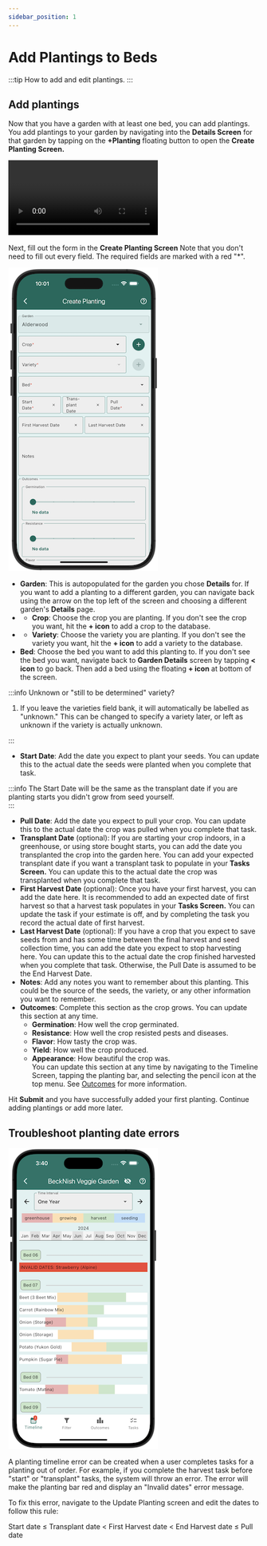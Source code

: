 ```yaml
---
sidebar_position: 1
---
```


# Add Plantings to Beds

:::tip How to add and edit plantings.
:::

## Add plantings

Now that you have a garden with at least one bed, you can add plantings.  You add plantings to your garden by navigating into the **Details Screen** for that garden by tapping on the **+Planting** floating button to open the **Create Planting Screen.**

<video controls width="300">
  <source src="/img/user-guide/create-planting.mp4"/>
</video>

Next, fill out the form in the **Create Planting Screen**  Note that you don't need to fill out every field. The required fields are marked with a red "*".

<img width="300" src="/img/user-guide/create-planting.png"/>

- **Garden**: This is autopopulated for the garden you chose **Details** for.  If you want to add a planting to a different garden, you can navigate back using the arrow on the top left of the screen and choosing a different garden's **Details** page.
- - **Crop**:  Choose the crop you are planting.  If you don't see the crop you want, hit the **+ icon** to add a crop to the database.
- - **Variety**: Choose the variety you are planting.  If you don't see the variety you want, hit the **+ icon** to add a variety to the database.
- **Bed**: Choose the bed you want to add this planting to.  If you don't see the bed you want, navigate back to **Garden Details** screen by tapping **< icon** to go back.  Then add a bed using the floating **+ icon** at bottom of the screen.


:::info Unknown or "still to be determined" variety?   

1.  If you leave the varieties field bank, it will automatically be labelled as "unknown."  This can be changed to specify a variety later, or left as unknown if the variety is actually unknown.  

:::
- **Start Date**:  Add the date you expect to plant your seeds.  You can update this to the actual date the seeds were planted when you complete that task.


:::info The Start Date will be the same as the transplant date if you are planting starts you didn't grow from seed yourself.  
:::

- **Pull Date**:  Add the date you expect to pull your crop.  You can update this to the actual date the crop was pulled when you complete that task.
- **Transplant Date** (optional): If you are starting your crop indoors, in a greenhouse, or using store bought starts, you can add the date you transplanted the crop into the garden here.  You can add your expected transplant date if you want a transplant task to populate in your **Tasks Screen.**  You can update this to the actual date the crop was transplanted when you complete that task.
- **First Harvest Date** (optional): Once you have your first harvest, you can add the date here.  It is recommended to add an expected date of first harvest so that a harvest task populates in your **Tasks Screen.**  You can update the task if your estimate is off, and by completing the task you record the actual date of first harvest.
- **Last Harvest Date** (optional): If you have a crop that you expect to save seeds from and has some time between the final harvest and seed collection time, you can add the date you expect to stop harvesting here.  You can update this to the actual date the crop finished harvested when you complete that task.  Otherwise, the Pull Date is assumed to be the End Harvest Date.
- **Notes**: Add any notes you want to remember about this planting.  This could be the source of the seeds, the variety, or any other information you want to remember.
- **Outcomes**:  Complete this section as the crop grows.  You can update this section at any time.
    - **Germination**:  How well the crop germinated.
    - **Resistance**: How well the crop resisted pests and diseases.
    - **Flavor**:  How tasty the crop was.
    - **Yield**:  How well the crop produced.
    - **Appearance**:  How beautiful the crop was.  
      You can update this section at any time by navigating to the Timeline Screen, tapping the planting bar, and selecting the pencil icon at the top menu.  See [Outcomes](/user-guide/outcomes.md) for more information.

Hit **Submit** and you have successfully added your first planting.  Continue adding plantings or add more later.

## Troubleshoot planting date errors

<img width="300" src="/img/user-guide/planting-error.png"/>

A planting timeline error can be created when a user completes tasks for a planting out of order.  For example, if you complete the harvest task before "start" or "transplant" tasks, the system will throw an error.  The error will make the planting bar red and display an "Invalid dates" error message.

To fix this error, navigate to the Update Planting screen and edit the dates to follow this rule:

Start date <span>&#8804;</span> Transplant date < First Harvest date < End Harvest date <span>&#8804;</span> Pull date



